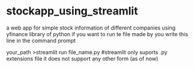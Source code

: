 # stockapp_using_streamlit
a web app for simple stock information of different companies using yfinance library of python
if you want to run te file made by you write this line in the command prompt

your_path >streamlit run file_name.py
#streamlit only suports .py extensions file it does not support any other form (as of now)




